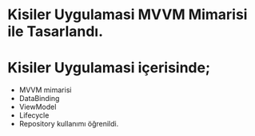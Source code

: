 # Kisiler Uygulamasi MVVM Mimarisi ile Tasarlandı.
# Kisiler Uygulamasi içerisinde;
- MVVM mimarisi
- DataBinding
- ViewModel
- Lifecycle
- Repository kullanımı öğrenildi.
